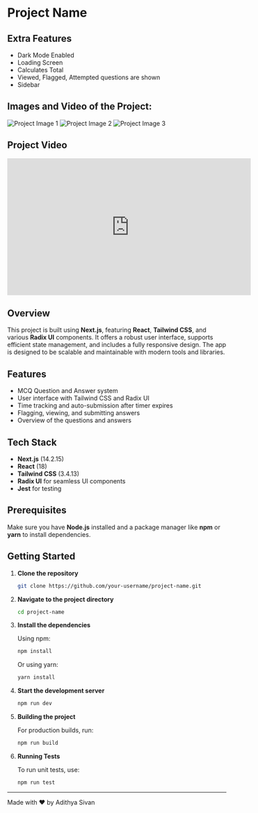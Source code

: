 
# Project Name

## Extra Features 
- Dark Mode Enabled  
- Loading Screen  
- Calculates Total  
- Viewed, Flagged, Attempted questions are shown  
- Sidebar  

## Images and Video of the Project:

![Project Image 1](https://cdn.discordapp.com/attachments/1055888285345513542/1296106085077356624/image.png?ex=6711145b&is=670fc2db&hm=026509c68dbaef819fb8c60fc9530b0fff4d7db73b88503a0daf8daad5618d62&)
![Project Image 2](https://cdn.discordapp.com/attachments/1055888285345513542/1296107236673847307/image.png?ex=6711156d&is=670fc3ed&hm=c7812c25bf64ea36c5af8aae5ae67df63c104d73525fc5d2b9419dd4b879e39c&)
![Project Image 3](https://cdn.discordapp.com/attachments/1055888285345513542/1296107294878076929/image.png?ex=6711157b&is=670fc3fb&hm=1294d45364e2bca0477386002c10ab9bf96a1b680eb8e179773c72b45890054c&)

## Project Video

<iframe
  width="560"
  height="315"
  src="https://www.youtube.com/embed/1XTBXJExbdc"
  frameborder="0"
  allow="autoplay; encrypted-media"
  allowfullscreen
></iframe>


## Overview

This project is built using **Next.js**, featuring **React**, **Tailwind CSS**, and various **Radix UI** components. It offers a robust user interface, supports efficient state management, and includes a fully responsive design. The app is designed to be scalable and maintainable with modern tools and libraries.

## Features

- MCQ Question and Answer system
- User interface with Tailwind CSS and Radix UI
- Time tracking and auto-submission after timer expires
- Flagging, viewing, and submitting answers
- Overview of the questions and answers

## Tech Stack

- **Next.js** (14.2.15)
- **React** (18)
- **Tailwind CSS** (3.4.13)
- **Radix UI** for seamless UI components
- **Jest** for testing

## Prerequisites

Make sure you have **Node.js** installed and a package manager like **npm** or **yarn** to install dependencies.

## Getting Started

1. **Clone the repository**

   ```bash
   git clone https://github.com/your-username/project-name.git
   ```

2. **Navigate to the project directory**

   ```bash
   cd project-name
   ```

3. **Install the dependencies**

   Using npm:

   ```bash
   npm install
   ```

   Or using yarn:

   ```bash
   yarn install
   ```

4. **Start the development server**

   ```bash
   npm run dev
   ```

5. **Building the project**

   For production builds, run:

   ```bash
   npm run build
   ```

6. **Running Tests**

   To run unit tests, use:

   ```bash
   npm run test
   ```

---

Made with ❤️ by Adithya Sivan
